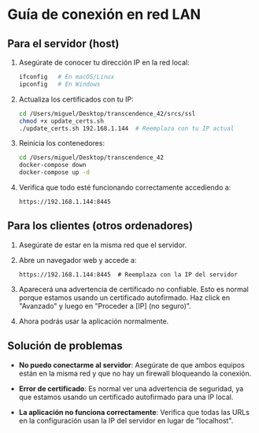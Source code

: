 # Guía de conexión en red LAN

## Para el servidor (host)

1. Asegúrate de conocer tu dirección IP en la red local:
   ```bash
   ifconfig   # En macOS/Linux
   ipconfig   # En Windows
   ```

2. Actualiza los certificados con tu IP:
   ```bash
   cd /Users/miguel/Desktop/transcendence_42/srcs/ssl
   chmod +x update_certs.sh
   ./update_certs.sh 192.168.1.144  # Reemplaza con tu IP actual
   ```

3. Reinicia los contenedores:
   ```bash
   cd /Users/miguel/Desktop/transcendence_42
   docker-compose down
   docker-compose up -d
   ```

4. Verifica que todo esté funcionando correctamente accediendo a:
   ```
   https://192.168.1.144:8445
   ```

## Para los clientes (otros ordenadores)

1. Asegúrate de estar en la misma red que el servidor.

2. Abre un navegador web y accede a:
   ```
   https://192.168.1.144:8445  # Reemplaza con la IP del servidor
   ```

3. Aparecerá una advertencia de certificado no confiable. Esto es normal porque estamos usando un certificado autofirmado. Haz click en "Avanzado" y luego en "Proceder a [IP] (no seguro)".

4. Ahora podrás usar la aplicación normalmente.

## Solución de problemas

- **No puedo conectarme al servidor**: Asegúrate de que ambos equipos están en la misma red y que no hay un firewall bloqueando la conexión.
  
- **Error de certificado**: Es normal ver una advertencia de seguridad, ya que estamos usando un certificado autofirmado para una IP local.

- **La aplicación no funciona correctamente**: Verifica que todas las URLs en la configuración usan la IP del servidor en lugar de "localhost".
